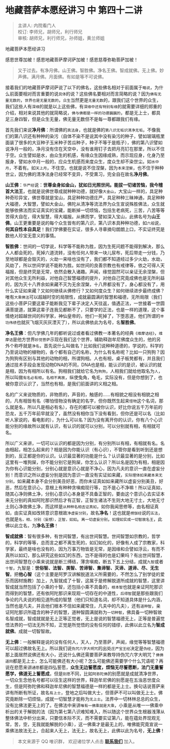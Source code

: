 # 地藏菩萨本愿经讲习 中 第四十二讲

> 主讲人: 内院看门人 <br />
> 校订: 李师兄，胡师兄，利行师兄 <br />
> 审核: 胡师兄，利行师兄，孙师姐，黄兰师姐 <br />

地藏菩萨本愿经讲习

感恩世尊加被！感恩地藏菩萨摩诃萨加被！感恩慈尊弥勒菩萨加被！

> 又于过去。有净月佛。山王佛。智胜佛。净名王佛。智成就佛。无上佛。妙声佛。满月佛。月面佛。有如是等不可说佛。

接着我们的地藏菩萨摩诃萨说了以下的佛名，这些佛名相对于前面属于`略说`，为什么前面要相对而言重要的说`具体`的说？这些佛名要相对而言简略的说？因为`佛有无量无数的`，`世界也是无量无数的`，`众生`当然更是`无量无数`的，跟我们这个世界的众生，我们这些人有`深缘`的就是以上这些佛，有`深缘中还有特别有缘`的就需要详细的郑重的介绍，相对来说其他的就简略说，`佛与佛都是一样的功德巍巍的`，都是无上士，都具足三身四智，但是众生无量，佛无量无数但不是每一尊都跟我们有缘。

首先我们来说**净月佛**：所谓佛的`真法身`，也就是佛的`第八识无垢识清净无垢`，不像我们的第八识还有种种的染污（自体不染不是说其中没有染污的种子，譬如玻璃瓶里面装了很多的大豆种子玉米种子苦瓜种子，种子不等于是瓶子），佛的第八识譬如说净月一般的，净月没有住在天空中，没有谁用钉子去把月亮钉在那里，所以不住于空。众生譬如是水，由众生的机感，有缘众生因缘成熟，而示现应身，化身乃至报身，譬如水中月一般的，应众生机感而来度众生，度众生却不染世尘。如`水中月`，不着有。如`天上月`，不住空。也就是说不住涅槃，因为`本来涅槃`，也不住于种种世尘，因为佛的清净法身已经常不变异，不受熏习，完全自在故名**净月佛**。

**山王佛**：`华严经`说：**世尊金身如金山，犹如日光照世间。能拔一切诸苦恼，我今稽首大法王**，也就是说佛世尊成就种种功德，就好像`大金山`，大宝山一样的，具足种种奇珍异宝，佛世尊就是宝山，具足种种功德庄严，具足种种三昧神通，具足种种大福德，大智慧，譬如大金山，佛陀从清净等流法界为众生宣说殊胜佛法，众生就能够依佛法而实证真实的宝藏，能断掉一切烦恼，包括生老病死，三苦，八苦等等苦得大自在，得大智慧，得大福报。从佛而学，譬如深入宝山，此佛名号为**山王佛**。山王更重要是说的每个众生皆有的第八识，第八识本具种种功德，如`六祖`说，**何其自性本自具足**！我们学佛要在实证，很多人寻章摘句朗朗上口，不实证终究是数他人珍宝无意义的事情。

**智胜佛**：世间的一切学说，科学等不能称为胜，因为生死问题不能得到解决，那么人人都会死的，死掉六道流转，没有任何人带来一块儿尿布，死后带走一分钱，乃至地球都是会毁灭的，火劫一来啥也没有了，我们都不知道经过多少火劫，水劫，风劫了，所以世间学说不能称为胜。如世间的良善宗教也有戒律等，依之可得人天福报，但是终究是无常，依然会散入诸趣。声闻，缘觉固然可以亲证无余涅槃，但对其他众生无所利益，对他自己智慧福德的提升，对他自己究竟成佛也是无所利益的，因为灭十八界余如来藏不灭为无余涅槃，十八界都没有了，身心都没有了，用什么实证如来藏？又如何继续从佛修行？又如何度众生？如何继续进步最终成佛？唯有`大乘佛法`可以超越时空的局限性，成就最圆满的智慧和福德，无所局限（我们这些小菩萨只要这辈子能断我见下辈子决定人天往返，值遇正法，一世接着一世圆满菩提道，就算这辈子连我见都断不了，只要学的正法，也是一样的道理，这个事情绝对超越世间的科学家，神仙皇帝的，他们一死掉了，下堕恶道，他们所谓的`丰功伟绩`也就灰飞烟灭灰灰湮灭了），所以此佛依此为名号，名**智胜佛**。

**净名王佛**：但凡学佛几年的都听说过或者看过佛教一本著名的经典`《维摩诘经》`，`维摩诘`是他方世界`妙觉菩萨`示现在我们这个世界，辅助释迦牟尼佛度众生的，他的另外个称呼就是`净名`，首先说什么叫做名？比如我们说种种道德的，学说的，科学的乃至说动物的植物的，各个都有自己的名称，为什么有名称呢？比如一只狗狗？因为狗狗有区别与其他的动物的相，所谓狗相。人也有相，桌子板凳都有，并且我们通过技术手段会发现动物DNA的不同，DNA也是相，能认识的是识，被认识的就是相，因为有相所以有名。狗相我们就给它名为`狗狗`，人相我们就给他取名为`人`，所以叫做`有名必有相`，`名相不离故`，纵使兔角，龟毛，实际没有，但是你想到了，也被你意识认识了，当然也有相，是我们前面讲的义相之相。

名的广义来说物质的，非物质的，声音的，触感的……有相貌之相没有相貌之相的，凡有相皆有名（哪怕怪物没有确定的名字，但你既然生起来`怪物`这个名词，那么就是名，所以凡是相必有名），存在的都可以被你认识，好比你说五千万年前的恐龙，五千万年前早就没了，虽然没有相你当下没有看到，但你还是可以名（比如听人家说的，看电影的），为什么可以名？因为没有离开你的认识，你有八个心识能分别的缘故所以就有认识，有认识的就可以分别，可以分别就有相，有相就可名。

所以广义来讲，一切可以认识的都是因为分别，有分别所以有相，有相就有名。名由相起，相怎么起来的？相是因为你能认识（有心识），不管你是看到听到还是想到的，反正都是你的认识。认识最显著的功能是什么？认识最显著的是分别，比如这里有一堆狗屎，你不能分别它是狗屎，你怎么认识？所以名是因为有相，相是因为你有心识能分别，分别心就是意识心就是不净心，因为凡夫的意识一直在虚妄分别！而意识之所以虚妄分别是因为意识一直没有实证如来藏，`实际理体如来藏本来无分别`，如来藏本身不会分别美丑好恶，而你未证真如如来藏所以虚妄分别美丑，好恶，然后在意识心，意根上有种种贪嗔痴现行等，岂不是心不净嘛！所以证真如，随其心净则佛土净，分别心意识心本身是不具备正智的，要由这个意识心去实证本来无分别的真如阿陀那识然后才有正智，正智生诸法不生则大地无寸土，大地无寸土则心净故佛土净，而这样是`从种种名相去证真如`，如你我闻思修等，由名相证真如，由实证真如改转意识意根故`净虚妄分别`，故名**净名**！这也就是`楞伽经`说的`五法`，也就是`名，相，分别（妄想），正智，如如`。`离一切虚妄分别`，`如理如实成一切智故名王`，此佛以此立名，为**净名王佛**！

**智成就佛**：智有很多种，有世间智慧，有出世间智慧。世间智慧如宗教的，哲学的，科学的等等，总而言之都不离生死的，如幻如化的，好像有人成了宗教家，科学家，最终是啥也没有的，因为万事万物皆是无常，是因缘和合譬如浮云，有而不真所以如幻，那么研究这些如幻的东西，岂不是得的也是幻果吗？有出世间智慧，出世间智慧在小乘来说就是断三缚结，薄贪嗔痴，断五下五上分结，成就`九智`或者`十智`，九智是：**世俗智、法智、类智、苦谛智、集谛智、灭谛、道谛、尽、无生智**。把**他心智**（这个主要是阿罗汉讲解脱道法义所需要的，不然怎么了别学徒的爱乐而因材施教）加上，九智就成了十智，这属于是修解脱道所成就的智慧，这里讲智成就当然包括了小乘的十智，还包括小乘不具备的，`根本智`也就是亲证阿陀那识而得到的智慧，还有依阿陀那识来现观一切存在的中道性，`后得智`就是那些跟我们争论的凡夫说的相见道所成的智慧（他们只知道名词，却不知道具体是什么内涵，当然也是凡夫，并且他们根本不信如来藏常住，凡夫中的凡夫），还有`道种智`，亲证阿陀那识所蕴含的种子的智慧，道种智圆满就称为`一切种智`，佛具备一切种智故名智成就，智成就就是无上正等正觉者，无上是说的智慧福德无上，正等是普遍觉悟法界的一切法无所不知，正觉是所觉悟的没有任何的错缪，此佛以此立名为**智成就佛**。成就一切智智故。

**无上佛**：一般解释是说的没有任何人，天人，乃至菩萨，声闻，缘觉等等智慧福德可以超过佛故名无上。所以我们说`伪咒六字大明咒`的出处`庄严宝王经`决定是`伪经`，因为那上面居然说佛还有大小，还说什么佛还需要菩萨来教导持伪咒六字大明咒？`佛佛道同`都是无上士，怎么可能佛还有大小呢？怎么可能佛还需要学个什么咒语呢？再说在悲愿来讲`通愿`都是四弘誓愿，**众生无边誓愿度，烦恼无尽誓愿断，法门无量誓愿学，佛道无上誓愿成**，但是`别愿`不同，比如`阿弥陀佛`的别愿就是成就清净世界，一切众生念他名号都可以往生这样的世界，释迦牟尼佛的别愿是在五浊恶世度众生，但是阿弥陀佛和释迦牟尼佛的智慧福德是一样的都是无上士。换句话说菩萨来讲有所断有所证，故名`有上士`，登地之后叫做大士，但菩萨不可以叫做无上士。佛究竟断除一切烦恼，成就一切智慧才能称为`无上士`。法界中一切林林总总的众生，没有比佛法更无上的了。在佛法中来讲`唯有一佛乘就是大乘`，小乘是从唯一一佛乘中析出的关于解脱的法（因为第七第八识难知难入，所以随这个世界众生根器浅薄从整体佛法中析分出来，只要信本际不灭，而不需要实证第八，能在蕴处界现观无常，苦，空，无我就能解脱的小乘），这一佛乘才是最无上的，唯佛能究竟宣说一乘佛法故法无上，合起来人无上，法无上，故名无上，此佛以此为名号，**无上佛**！

> 本文来源于 QQ 唯识群， 欢迎诸位学人点击 **[联系我们](https://mp.weixin.qq.com/s/lZCfWjmLjgNR165Tx4_bCQ)** 加入。
